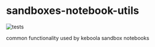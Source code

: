 # sandboxes-notebook-utils

![tests](https://github.com/keboola/sandboxes-notebook-utils/workflows/tests/badge.svg)

common functionality used by keboola sandbox notebooks
